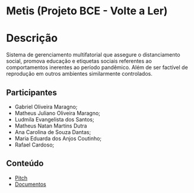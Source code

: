 # Metis (Projeto BCE - Volte a Ler)

# Descrição

Sistema de gerenciamento multifatorial que assegure o distanciamento social, promova educação e etiquetas sociais referentes ao comportamentos inerentes ao período pandêmico. Além de ser factível de reprodução em outros ambientes similarmente controlados.


## Participantes

- Gabriel Oliveira Maragno;
- Matheus Juliano Oliveira Maragno;
- Ludmila Evangelista dos Santos;
- Matheus Natan Martins Dutra
- Ana Carolina de Souza Dantas;
- Maria Eduarda dos Anjos Coutinho;
- Rafael Cardoso;

## Conteúdo


* [Pitch](https://www.youtube.com/watch?v=K6XxDZa7Ylo&feature=youtu.be)
* [Documentos](./docs/Projeto_Pitch/)







